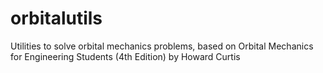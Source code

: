 # orbitalutils
Utilities to solve orbital mechanics problems, based on Orbital Mechanics for Engineering Students (4th Edition) by Howard Curtis
